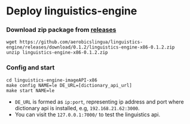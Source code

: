 # Deploy linguistics-engine 

### Download zip package from [releases](https://github.com/aerobicslingua/linguistics-engine/releases)
```
wget https://github.com/aerobicslingua/linguistics-engine/releases/download/0.1.2/linguistics-engine-x86-0.1.2.zip
unzip linguistics-engine-x86-0.1.2.zip
```

### Config and start
```
cd linguistics-engine-imageAPI-x86
make config NAME=le DE_URL=[dictionary_api_url]
make start NAME=le
```
* `DE_URL` is formed as `ip:port`, representing ip address and port where dictionary api is installed, e.g, `192.168.21.62:3000`.
* You can visit the `127.0.0.1:7000/` to test the linguistics api.

